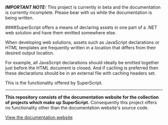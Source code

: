 _**IMPORTANT NOTE:**_ This project is currently in beta and the documentation is currently incomplete. Please bear with us while the documentation is being written.

####SuperScript offers a means of declaring assets in one part of a .NET web solution and have them emitted somewhere else.


When developing web solutions, assets such as JavaScript declarations or HTML templates are frequently written in a location that differs from their desired output location.

For example, all JavaScript declarations should ideally be emitted together just before the HTML document is closed. And if caching is preferred then these declarations should be in an external file with caching headers set.

This is the functionality offered by SuperScript.

<hr>

**This repository consists of the documentation website for the collection of projects which make up SuperScript.** Consequently
this project offers no functionality other than the documentation website's source code.


[View the documentation website](http://supertext.github.io/SuperScript/)

